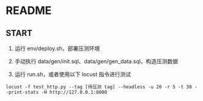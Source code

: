 # README

## START

1. 运行 env/deploy.sh，部署压测环境

2. 手动执行 data/gen/init.sql、data/gen/gen_data.sql，构造压测数据

3. 运行 run.sh，或者使用以下 locust 指令进行测试

```
locust -f test_http.py --tag [待压测 tag] --headless -u 20 -r 5 -t 30 --print-stats -H http://127.0.0.1:8000
```
